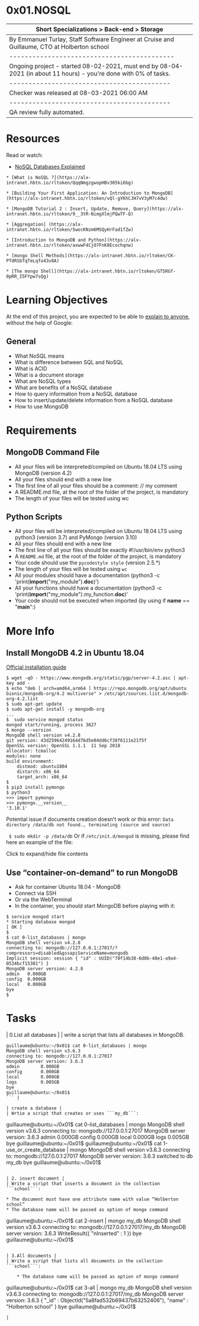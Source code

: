 # 0x01.NOSQL
 | Short Specializations > Back-end > Storage |
 | ------------------------------------------ |
 | By Emmanuel Turlay, Staff Software Engineer at Cruise and Guillaume, CTO at Holberton school |
 | ------------------------------------------- |
 | Ongoing project - started 08-02-2021, must end by 08-04-2021 (in about 11 hours) - you're done with 0% of tasks. |
 | ------------------------------------------ |
 | Checker was released at 08-03-2021 06:00 AM |
 | ------------------------------------------ |
 | QA review fully automated. |

 # Resources
 Read or watch:

   * [NoSQL Databases Explained](https://alx-intranet.hbtn.io/rltoken/wweK7dOY4pf8haCqv9Iv6Q)

    * [What is NoSQL ?](https://alx-intranet.hbtn.io/rltoken/QqqNmgzgwopHBv305ki6bg)

    * [Building Your First Application: An Introduction to MongoDB](https://alx-intranet.hbtn.io/rltoken/vQl-gYKhCJH7vV3yM7c4dw)

    * [MongoDB Tutorial 2 : Insert, Update, Remove, Query](https://alx-intranet.hbtn.io/rltoken/9__3tR-NimgXlmjPQwTF-Q)

    * [Aggregation] (https://alx-intranet.hbtn.io/rltoken/5wocKNzm6MSQyHrFad1fZw)
    
    * [Introduction to MongoDB and Python](https://alx-intranet.hbtn.io/rltoken/axwwF4CjO7FnK8Ecochqnw)

    * [mongo Shell Methods](https://alx-intranet.hbtn.io/rltoken/CK-PTdRSbTqTeLqfo43v8A)

    * [The mongo Shell](https://alx-intranet.hbtn.io/rltoken/GT5RGf-0pRR_I5FYpw7sQg)

# Learning Objectives
At the end of this project, you are expected to be able to [explain to anyone](https://alx-intranet.hbtn.io/rltoken/HqF5KEIpyc_9oyWBN47Pww), without the help of Google:

## General
* What NoSQL means
* What is difference between SQL and NoSQL
* What is ACID
* What is a document storage
* What are NoSQL types
* What are benefits of a NoSQL database
* How to query information from a NoSQL database
* How to insert/update/delete information from a NoSQL database
* How to use MongoDB

# Requirements
## MongoDB Command File
* All your files will be interpreted/compiled on Ubuntu 18.04 LTS using MongoDB (version 4.2)
* All your files should end with a new line
* The first line of all your files should be a comment: // my comment
* A README.md file, at the root of the folder of the project, is mandatory
* The length of your files will be tested using wc
## Python Scripts
* All your files will be interpreted/compiled on Ubuntu 18.04 LTS using python3 (version 3.7) and PyMongo (version 3.10)
* All your files should end with a new line
* The first line of all your files should be exactly #!/usr/bin/env python3
* A ```README.md``` file, at the root of the folder of the project, is mandatory
* Your code should use the ```pycodestyle style``` (version 2.5.*)
* The length of your files will be tested using ```wc```
* All your modules should have a documentation (python3 -c 'print(__import__("my_module").__doc__)')
* All your functions should have a documentation (python3 -c 'print(__import__("my_module").my_function.__doc__)'
* Your code should not be executed when imported (by using if __name__ == "__main__":)
# More Info
## Install MongoDB 4.2 in Ubuntu 18.04
[Official installation guide](https://alx-intranet.hbtn.io/rltoken/NsSPUtCi8ilcou6wofRu1Q)
```
$ wget -qO - https://www.mongodb.org/static/pgp/server-4.2.asc | apt-key add -
$ echo "deb [ arch=amd64,arm64 ] https://repo.mongodb.org/apt/ubuntu bionic/mongodb-org/4.2 multiverse" > /etc/apt/sources.list.d/mongodb-org-4.2.list
$ sudo apt-get update
$ sudo apt-get install -y mongodb-org
...
$  sudo service mongod status
mongod start/running, process 3627
$ mongo --version
MongoDB shell version v4.2.8
git version: 43d25964249164d76d5e04dd6cf38f6111e21f5f
OpenSSL version: OpenSSL 1.1.1  11 Sep 2018
allocator: tcmalloc
modules: none
build environment:
    distmod: ubuntu1804
    distarch: x86_64
    target_arch: x86_64
$  
$ pip3 install pymongo
$ python3
>>> import pymongo
>>> pymongo.__version__
'3.10.1'
```
Potential issue if documents creation doesn’t work or this error: ```Data directory /data/db not found., terminating (source and source)```

``` $ sudo mkdir -p /data/db```
Or if ```/etc/init.d/mongod``` is missing, please find here an example of the file:

Click to expand/hide file contents
## Use “container-on-demand” to run MongoDB
* Ask for container Ubuntu 18.04 - MongoDB
* Connect via SSH
* Or via the WebTerminal
* In the container, you should start MongoDB before playing with it:
```
$ service mongod start
* Starting database mongod                                              [ OK ]
$
$ cat 0-list_databases | mongo
MongoDB shell version v4.2.8
connecting to: mongodb://127.0.0.1:27017/?compressors=disabled&gssapiServiceName=mongodb
Implicit session: session { "id" : UUID("70f14b38-6d0b-48e1-a9a4-0534bcf15301") }
MongoDB server version: 4.2.8
admin   0.000GB
config  0.000GB
local   0.000GB
bye
$
```

# Tasks
| 0.List all databases |
| write a script that lists all databases in MongoDB.
```
guillaume@ubuntu:~/0x01$ cat 0-list_databases | mongo
MongoDB shell version v3.6.3
connecting to: mongodb://127.0.0.1:27017
MongoDB server version: 3.6.3
admin        0.000GB
config       0.000GB
local        0.000GB
logs         0.005GB
bye
guillaume@ubuntu:~/0x01$
``` |

| create a database |
| Wrtie a script that creates or uses ```my_db```:
```
guillaume@ubuntu:~/0x01$ cat 0-list_databases | mongo
MongoDB shell version v3.6.3
connecting to: mongodb://127.0.0.1:27017
MongoDB server version: 3.6.3
admin        0.000GB
config       0.000GB
local        0.000GB
logs         0.005GB
bye
guillaume@ubuntu:~/0x01$
guillaume@ubuntu:~/0x01$ cat 1-use_or_create_database | mongo
MongoDB shell version v3.6.3
connecting to: mongodb://127.0.0.1:27017
MongoDB server version: 3.6.3
switched to db my_db
bye
guillaume@ubuntu:~/0x01$
``` |

| 2. insert document |
| Write a script that inserts a document in the collection ```school```:

* The document must have one attribute name with value “Holberton school”
* The database name will be passed as option of mongo command 
```
guillaume@ubuntu:~/0x01$ cat 2-insert | mongo my_db
MongoDB shell version v3.6.3
connecting to: mongodb://127.0.0.1:27017/my_db
MongoDB server version: 3.6.3
WriteResult({ "nInserted" : 1 })
bye
guillaume@ubuntu:~/0x01$
``` |

| 3.All documents |
| Write a script that lists all documents in the collection ```school```:

    * The database name will be passed as option of mongo command
```
guillaume@ubuntu:~/0x01$ cat 3-all | mongo my_db
MongoDB shell version v3.6.3
connecting to: mongodb://127.0.0.1:27017/my_db
MongoDB server version: 3.6.3
{ "_id" : ObjectId("5a8fad532b69437b63252406"), "name" : "Holberton school" }
bye
guillaume@ubuntu:~/0x01$
```
|